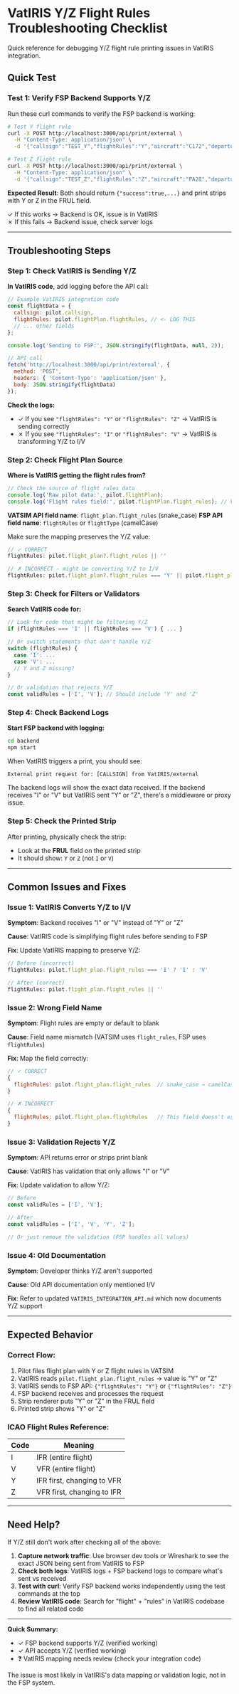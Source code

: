 # VatIRIS Y/Z Flight Rules Troubleshooting Checklist

Quick reference for debugging Y/Z flight rule printing issues in VatIRIS integration.

## Quick Test

### Test 1: Verify FSP Backend Supports Y/Z

Run these curl commands to verify the FSP backend is working:

```bash
# Test Y flight rule
curl -X POST http://localhost:3000/api/print/external \
  -H "Content-Type: application/json" \
  -d '{"callsign":"TEST_Y","flightRules":"Y","aircraft":"C172","departure":"ESSA","arrival":"ESSB"}'

# Test Z flight rule  
curl -X POST http://localhost:3000/api/print/external \
  -H "Content-Type: application/json" \
  -d '{"callsign":"TEST_Z","flightRules":"Z","aircraft":"PA28","departure":"ESSB","arrival":"ESSA"}'
```

**Expected Result**: Both should return `{"success":true,...}` and print strips with Y or Z in the FRUL field.

✓ If this works → Backend is OK, issue is in VatIRIS  
✗ If this fails → Backend issue, check server logs

---

## Troubleshooting Steps

### Step 1: Check VatIRIS is Sending Y/Z

**In VatIRIS code**, add logging before the API call:

```javascript
// Example VatIRIS integration code
const flightData = {
  callsign: pilot.callsign,
  flightRules: pilot.flightPlan.flightRules, // <- LOG THIS
  // ... other fields
};

console.log('Sending to FSP:', JSON.stringify(flightData, null, 2));

// API call
fetch('http://localhost:3000/api/print/external', {
  method: 'POST',
  headers: { 'Content-Type': 'application/json' },
  body: JSON.stringify(flightData)
});
```

**Check the logs:**
- ✓ If you see `"flightRules": "Y"` or `"flightRules": "Z"` → VatIRIS is sending correctly
- ✗ If you see `"flightRules": "I"` or `"flightRules": "V"` → VatIRIS is transforming Y/Z to I/V

### Step 2: Check Flight Plan Source

**Where is VatIRIS getting the flight rules from?**

```javascript
// Check the source of flight rules data
console.log('Raw pilot data:', pilot.flightPlan);
console.log('Flight rules field:', pilot.flightPlan.flight_rules); // VATSIM API uses snake_case
```

**VATSIM API field name**: `flight_plan.flight_rules` (snake_case)
**FSP API field name**: `flightRules` or `flightType` (camelCase)

Make sure the mapping preserves the Y/Z value:

```javascript
// ✓ CORRECT
flightRules: pilot.flight_plan?.flight_rules || ''

// ✗ INCORRECT - might be converting Y/Z to I/V
flightRules: pilot.flight_plan?.flight_rules === 'Y' || pilot.flight_plan?.flight_rules === 'Z' ? 'I' : pilot.flight_plan?.flight_rules
```

### Step 3: Check for Filters or Validators

**Search VatIRIS code for:**

```javascript
// Look for code that might be filtering Y/Z
if (flightRules === 'I' || flightRules === 'V') { ... }

// Or switch statements that don't handle Y/Z
switch (flightRules) {
  case 'I': ...
  case 'V': ...
  // Y and Z missing?
}

// Or validation that rejects Y/Z
const validRules = ['I', 'V']; // Should include 'Y' and 'Z'
```

### Step 4: Check Backend Logs

**Start FSP backend with logging:**

```bash
cd backend
npm start
```

When VatIRIS triggers a print, you should see:

```
External print request for: [CALLSIGN] from VatIRIS/external
```

The backend logs will show the exact data received. If the backend receives "I" or "V" but VatIRIS sent "Y" or "Z", there's a middleware or proxy issue.

### Step 5: Check the Printed Strip

After printing, physically check the strip:

- Look at the **FRUL** field on the printed strip
- It should show: `Y` or `Z` (not `I` or `V`)

---

## Common Issues and Fixes

### Issue 1: VatIRIS Converts Y/Z to I/V

**Symptom**: Backend receives "I" or "V" instead of "Y" or "Z"

**Cause**: VatIRIS code is simplifying flight rules before sending to FSP

**Fix**: Update VatIRIS mapping to preserve Y/Z:

```javascript
// Before (incorrect)
flightRules: pilot.flight_plan.flight_rules === 'I' ? 'I' : 'V'

// After (correct)
flightRules: pilot.flight_plan.flight_rules || ''
```

### Issue 2: Wrong Field Name

**Symptom**: Flight rules are empty or default to blank

**Cause**: Field name mismatch (VATSIM uses `flight_rules`, FSP uses `flightRules`)

**Fix**: Map the field correctly:

```javascript
// ✓ CORRECT
{
  flightRules: pilot.flight_plan.flight_rules  // snake_case → camelCase
}

// ✗ INCORRECT
{
  flightRules: pilot.flight_plan.flightRules   // This field doesn't exist in VATSIM data
}
```

### Issue 3: Validation Rejects Y/Z

**Symptom**: API returns error or strips print blank

**Cause**: VatIRIS has validation that only allows "I" or "V"

**Fix**: Update validation to allow Y/Z:

```javascript
// Before
const validRules = ['I', 'V'];

// After
const validRules = ['I', 'V', 'Y', 'Z'];

// Or just remove the validation (FSP handles all values)
```

### Issue 4: Old Documentation

**Symptom**: Developer thinks Y/Z aren't supported

**Cause**: Old API documentation only mentioned I/V

**Fix**: Refer to updated `VATIRIS_INTEGRATION_API.md` which now documents Y/Z support

---

## Expected Behavior

### Correct Flow:

1. Pilot files flight plan with Y or Z flight rules in VATSIM
2. VatIRIS reads `pilot.flight_plan.flight_rules` → value is "Y" or "Z"
3. VatIRIS sends to FSP API: `{"flightRules": "Y"}` or `{"flightRules": "Z"}`
4. FSP backend receives and processes the request
5. Strip renderer puts "Y" or "Z" in the FRUL field
6. Printed strip shows "Y" or "Z"

### ICAO Flight Rules Reference:

| Code | Meaning |
|------|---------|
| I | IFR (entire flight) |
| V | VFR (entire flight) |
| Y | IFR first, changing to VFR |
| Z | VFR first, changing to IFR |

---

## Need Help?

If Y/Z still don't work after checking all of the above:

1. **Capture network traffic**: Use browser dev tools or Wireshark to see the exact JSON being sent from VatIRIS to FSP
2. **Check both logs**: VatIRIS logs + FSP backend logs to compare what's sent vs received
3. **Test with curl**: Verify FSP backend works independently using the test commands at the top
4. **Review VatIRIS code**: Search for "flight" + "rules" in VatIRIS codebase to find all related code

---

**Quick Summary:**
- ✓ FSP backend supports Y/Z (verified working)
- ✓ API accepts Y/Z (verified working)
- ❓ VatIRIS mapping needs review (check your integration code)

The issue is most likely in VatIRIS's data mapping or validation logic, not in the FSP system.

